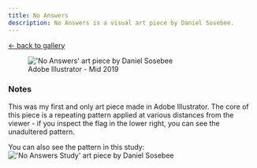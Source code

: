 ```yaml
---
title: No Answers
description: No Answers is a visual art piece by Daniel Sosebee.
---
```


<a class="card" href="/art#no-answers">← back to gallery</a>

<figure>
<img src="/assets/art/no-answers.jpg" alt="'No Answers' art piece by Daniel Sosebee"/>
<figcaption>Adobe Illustrator - Mid 2019</figcaption>
</figure>

### Notes
This was my first and only art piece made in Adobe Illustrator. The core of this piece is a repeating pattern applied at various distances from the viewer - if you inspect the flag in the lower right, you can see the unadultered pattern.

You can also see the pattern in this study:
!['No Answers Study' art piece by Daniel Sosebee](/assets/art/no-answers-study.jpg)